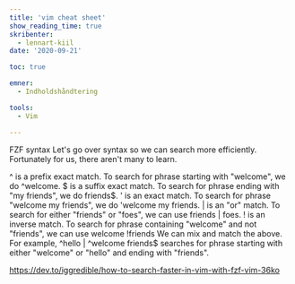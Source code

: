 ```yaml
---
title: 'vim cheat sheet'
show_reading_time: true
skribenter:
  - lennart-kiil
date: '2020-09-21'

toc: true

emner:
  - Indholdshåndtering

tools:
  - Vim

---
```


FZF syntax
Let's go over syntax so we can search more efficiently. Fortunately for us, there aren't many to learn.

^ is a prefix exact match. To search for phrase starting with "welcome", we do ^welcome.
$ is a suffix exact match. To search for phrase ending with "my friends", we do friends$.
' is an exact match. To search for phrase "welcome my friends", we do 'welcome my friends.
| is an "or" match. To search for either "friends" or "foes", we can use friends | foes.
! is an inverse match. To search for phrase containing "welcome" and not "friends", we can use welcome !friends
We can mix and match the above. For example, ^hello | ^welcome friends$ searches for phrase starting with either "welcome" or "hello" and ending with "friends".

https://dev.to/iggredible/how-to-search-faster-in-vim-with-fzf-vim-36ko
